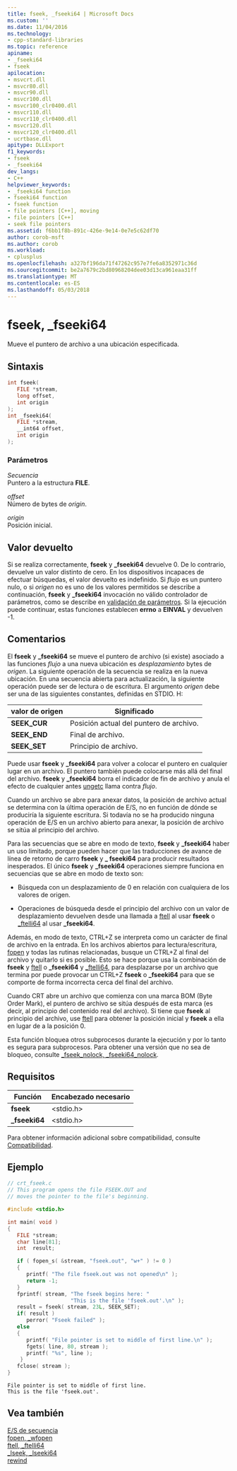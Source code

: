 ```yaml
---
title: fseek, _fseeki64 | Microsoft Docs
ms.custom: ''
ms.date: 11/04/2016
ms.technology:
- cpp-standard-libraries
ms.topic: reference
apiname:
- _fseeki64
- fseek
apilocation:
- msvcrt.dll
- msvcr80.dll
- msvcr90.dll
- msvcr100.dll
- msvcr100_clr0400.dll
- msvcr110.dll
- msvcr110_clr0400.dll
- msvcr120.dll
- msvcr120_clr0400.dll
- ucrtbase.dll
apitype: DLLExport
f1_keywords:
- fseek
- _fseeki64
dev_langs:
- C++
helpviewer_keywords:
- _fseeki64 function
- fseeki64 function
- fseek function
- file pointers [C++], moving
- file pointers [C++]
- seek file pointers
ms.assetid: f6bb1f8b-891c-426e-9e14-0e7e5c62df70
author: corob-msft
ms.author: corob
ms.workload:
- cplusplus
ms.openlocfilehash: a327bf196da71f47262c957e7fe6a8352971c36d
ms.sourcegitcommit: be2a7679c2bd80968204dee03d13ca961eaa31ff
ms.translationtype: MT
ms.contentlocale: es-ES
ms.lasthandoff: 05/03/2018
---
```

# <a name="fseek-fseeki64"></a>fseek, _fseeki64

Mueve el puntero de archivo a una ubicación especificada.

## <a name="syntax"></a>Sintaxis

```C
int fseek(
   FILE *stream,
   long offset,
   int origin
);
int _fseeki64(
   FILE *stream,
   __int64 offset,
   int origin
);
```

### <a name="parameters"></a>Parámetros

*Secuencia*<br/>
Puntero a la estructura **FILE**.

*offset*<br/>
Número de bytes de *origin*.

*origin*<br/>
Posición inicial.

## <a name="return-value"></a>Valor devuelto

Si se realiza correctamente, **fseek** y **_fseeki64** devuelve 0. De lo contrario, devuelve un valor distinto de cero. En los dispositivos incapaces de efectuar búsquedas, el valor devuelto es indefinido. Si *flujo* es un puntero nulo, o si *origen* no es uno de los valores permitidos se describe a continuación, **fseek** y **_fseeki64** invocación no válido controlador de parámetros, como se describe en [validación de parámetros](../../c-runtime-library/parameter-validation.md). Si la ejecución puede continuar, estas funciones establecen **errno** a **EINVAL** y devuelven -1.

## <a name="remarks"></a>Comentarios

El **fseek** y **_fseeki64** se mueve el puntero de archivo (si existe) asociado a las funciones *flujo* a una nueva ubicación es *desplazamiento* bytes de *origen*. La siguiente operación de la secuencia se realiza en la nueva ubicación. En una secuencia abierta para actualización, la siguiente operación puede ser de lectura o de escritura. El argumento *origen* debe ser una de las siguientes constantes, definidas en STDIO. H:

|valor de origen|Significado|
|-|-|
**SEEK_CUR**|Posición actual del puntero de archivo.
**SEEK_END**|Final de archivo.
**SEEK_SET**|Principio de archivo.

Puede usar **fseek** y **_fseeki64** para volver a colocar el puntero en cualquier lugar en un archivo. El puntero también puede colocarse más allá del final del archivo. **fseek** y **_fseeki64** borra el indicador de fin de archivo y anula el efecto de cualquier antes [ungetc](ungetc-ungetwc.md) llama contra *flujo*.

Cuando un archivo se abre para anexar datos, la posición de archivo actual se determina con la última operación de E/S, no en función de dónde se produciría la siguiente escritura. Si todavía no se ha producido ninguna operación de E/S en un archivo abierto para anexar, la posición de archivo se sitúa al principio del archivo.

Para las secuencias que se abre en modo de texto, **fseek** y **_fseeki64** haber un uso limitado, porque pueden hacer que las traducciones de avance de línea de retorno de carro **fseek** y **_ fseeki64** para producir resultados inesperados. El único **fseek** y **_fseeki64** operaciones siempre funciona en secuencias que se abre en modo de texto son:

- Búsqueda con un desplazamiento de 0 en relación con cualquiera de los valores de origen.

- Operaciones de búsqueda desde el principio del archivo con un valor de desplazamiento devuelven desde una llamada a [ftell](ftell-ftelli64.md) al usar **fseek** o [_ftelli64](ftell-ftelli64.md) al usar **_fseeki64**.

Además, en modo de texto, CTRL+Z se interpreta como un carácter de final de archivo en la entrada. En los archivos abiertos para lectura/escritura, [fopen](fopen-wfopen.md) y todas las rutinas relacionadas, busque un CTRL+Z al final del archivo y quitarlo si es posible. Esto se hace porque usa la combinación de **fseek** y [ftell](ftell-ftelli64.md) o **_fseeki64** y [_ftelli64](ftell-ftelli64.md), para desplazarse por un archivo que termina por puede provocar un CTRL+Z **fseek** o **_fseeki64** para que se comporte de forma incorrecta cerca del final del archivo.

Cuando CRT abre un archivo que comienza con una marca BOM (Byte Order Mark), el puntero de archivo se sitúa después de esta marca (es decir, al principio del contenido real del archivo). Si tiene que **fseek** al principio del archivo, use [ftell](ftell-ftelli64.md) para obtener la posición inicial y **fseek** a ella en lugar de a la posición 0.

Esta función bloquea otros subprocesos durante la ejecución y por lo tanto es segura para subprocesos. Para obtener una versión que no sea de bloqueo, consulte [_fseek_nolock, _fseeki64_nolock](fseek-nolock-fseeki64-nolock.md).

## <a name="requirements"></a>Requisitos

|Función|Encabezado necesario|
|--------------|---------------------|
|**fseek**|\<stdio.h>|
|**_fseeki64**|\<stdio.h>|

Para obtener información adicional sobre compatibilidad, consulte [Compatibilidad](../../c-runtime-library/compatibility.md).

## <a name="example"></a>Ejemplo

```C
// crt_fseek.c
// This program opens the file FSEEK.OUT and
// moves the pointer to the file's beginning.

#include <stdio.h>

int main( void )
{
   FILE *stream;
   char line[81];
   int  result;

   if ( fopen_s( &stream, "fseek.out", "w+" ) != 0 )
   {
      printf( "The file fseek.out was not opened\n" );
      return -1;
   }
   fprintf( stream, "The fseek begins here: "
                    "This is the file 'fseek.out'.\n" );
   result = fseek( stream, 23L, SEEK_SET);
   if( result )
      perror( "Fseek failed" );
   else
   {
      printf( "File pointer is set to middle of first line.\n" );
      fgets( line, 80, stream );
      printf( "%s", line );
    }
   fclose( stream );
}
```

```Output
File pointer is set to middle of first line.
This is the file 'fseek.out'.
```

## <a name="see-also"></a>Vea también

[E/S de secuencia](../../c-runtime-library/stream-i-o.md)<br/>
[fopen, _wfopen](fopen-wfopen.md)<br/>
[ftell, _ftelli64](ftell-ftelli64.md)<br/>
[_lseek, _lseeki64](lseek-lseeki64.md)<br/>
[rewind](rewind.md)<br/>
